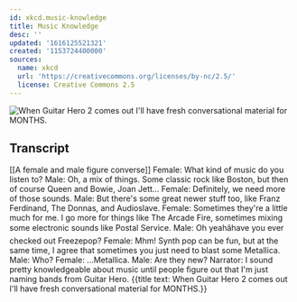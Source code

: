 ```yaml
---
id: xkcd.music-knowledge
title: Music Knowledge
desc: ''
updated: '1616125521321'
created: '1153724400000'
sources:
  name: xkcd
  url: 'https://creativecommons.org/licenses/by-nc/2.5/'
  license: Creative Commons 2.5
---
```

![When Guitar Hero 2 comes out I'll have fresh conversational material for MONTHS.](https://imgs.xkcd.com/comics/music_knowledge.png)

## Transcript
[[A female and male figure converse]]
Female: What kind of music do you listen to?
Male: Oh, a mix of things. Some classic rock like Boston, but then of course Queen and Bowie, Joan Jett...
Female: Definitely, we need more of those sounds.
Male: But there's some great newer stuff too, like Franz Ferdinand, The Donnas, and Audioslave.
Female: Sometimes they're a little much for me. I go more for things like The Arcade Fire, sometimes mixing some electronic sounds like Postal Service.
Male: Oh yeahâhave you ever checked out Freezepop?
Female: Mhm! Synth pop can be fun, but at the same time, I agree that sometimes you just need to blast some Metallica.
Male: Who?
Female: ...Metallica.
Male: Are they new?
Narrator: I sound pretty knowledgeable about music until people figure out that I'm just naming bands from Guitar Hero.
{{title text: When Guitar Hero 2 comes out I'll have fresh conversational material for MONTHS.}}
